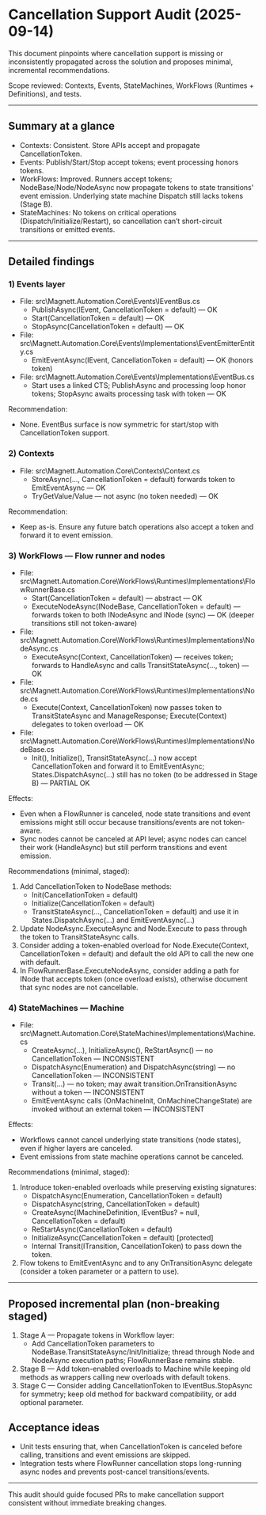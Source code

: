 ﻿# Cancellation Support Audit (2025-09-14)

This document pinpoints where cancellation support is missing or inconsistently propagated across the solution and proposes minimal, incremental recommendations.

Scope reviewed: Contexts, Events, StateMachines, WorkFlows (Runtimes + Definitions), and tests.

---

## Summary at a glance
- Contexts: Consistent. Store APIs accept and propagate CancellationToken.
- Events: Publish/Start/Stop accept tokens; event processing honors tokens.
- WorkFlows: Improved. Runners accept tokens; NodeBase/Node/NodeAsync now propagate tokens to state transitions' event emission. Underlying state machine Dispatch still lacks tokens (Stage B).
- StateMachines: No tokens on critical operations (Dispatch/Initialize/Restart), so cancellation can’t short-circuit transitions or emitted events.

---

## Detailed findings

### 1) Events layer
- File: src\Magnett.Automation.Core\Events\IEventBus.cs
  - PublishAsync(IEvent, CancellationToken = default) — OK
  - Start(CancellationToken = default) — OK
  - StopAsync(CancellationToken = default) — OK
- File: src\Magnett.Automation.Core\Events\Implementations\EventEmitterEntity.cs
  - EmitEventAsync(IEvent, CancellationToken = default) — OK (honors token)
- File: src\Magnett.Automation.Core\Events\Implementations\EventBus.cs
  - Start uses a linked CTS; PublishAsync and processing loop honor tokens; StopAsync awaits processing task with token — OK

Recommendation:
- None. EventBus surface is now symmetric for start/stop with CancellationToken support.

### 2) Contexts
- File: src\Magnett.Automation.Core\Contexts\Context.cs
  - StoreAsync<T>(..., CancellationToken = default) forwards token to EmitEventAsync — OK
  - TryGetValue/Value — not async (no token needed) — OK

Recommendation:
- Keep as-is. Ensure any future batch operations also accept a token and forward it to event emission.

### 3) WorkFlows — Flow runner and nodes
- File: src\Magnett.Automation.Core\WorkFlows\Runtimes\Implementations\FlowRunnerBase.cs
  - Start(CancellationToken = default) — abstract — OK
  - ExecuteNodeAsync(INodeBase, CancellationToken = default) — forwards token to both INodeAsync and INode (sync) — OK (deeper transitions still not token-aware)
- File: src\Magnett.Automation.Core\WorkFlows\Runtimes\Implementations\NodeAsync.cs
  - ExecuteAsync(Context, CancellationToken) — receives token; forwards to HandleAsync and calls TransitStateAsync(..., token) — OK
- File: src\Magnett.Automation.Core\WorkFlows\Runtimes\Implementations\Node.cs
  - Execute(Context, CancellationToken) now passes token to TransitStateAsync and ManageResponse; Execute(Context) delegates to token overload — OK
- File: src\Magnett.Automation.Core\WorkFlows\Runtimes\Implementations\NodeBase.cs
  - Init(), Initialize(), TransitStateAsync<TEvent>(...) now accept CancellationToken and forward it to EmitEventAsync; States.DispatchAsync(...) still has no token (to be addressed in Stage B) — PARTIAL OK

Effects:
- Even when a FlowRunner is canceled, node state transitions and event emissions might still occur because transitions/events are not token-aware.
- Sync nodes cannot be canceled at API level; async nodes can cancel their work (HandleAsync) but still perform transitions and event emission.

Recommendations (minimal, staged):
1) Add CancellationToken to NodeBase methods:
   - Init(CancellationToken = default)
   - Initialize(CancellationToken = default)
   - TransitStateAsync<TEvent>(..., CancellationToken = default) and use it in States.DispatchAsync(...) and EmitEventAsync(...)
2) Update NodeAsync.ExecuteAsync and Node.Execute to pass through the token to TransitStateAsync calls.
3) Consider adding a token-enabled overload for Node.Execute(Context, CancellationToken = default) and default the old API to call the new one with default.
4) In FlowRunnerBase.ExecuteNodeAsync, consider adding a path for INode that accepts token (once overload exists), otherwise document that sync nodes are not cancellable.

### 4) StateMachines — Machine
- File: src\Magnett.Automation.Core\StateMachines\Implementations\Machine.cs
  - CreateAsync(...), InitializeAsync(), ReStartAsync() — no CancellationToken — INCONSISTENT
  - DispatchAsync(Enumeration) and DispatchAsync(string) — no CancellationToken — INCONSISTENT
  - Transit(...) — no token; may await transition.OnTransitionAsync without a token — INCONSISTENT
  - EmitEventAsync calls (OnMachineInit, OnMachineChangeState) are invoked without an external token — INCONSISTENT

Effects:
- Workflows cannot cancel underlying state transitions (node states), even if higher layers are canceled.
- Event emissions from state machine operations cannot be canceled.

Recommendations (minimal, staged):
1) Introduce token-enabled overloads while preserving existing signatures:
   - DispatchAsync(Enumeration, CancellationToken = default)
   - DispatchAsync(string, CancellationToken = default)
   - CreateAsync(IMachineDefinition, IEventBus? = null, CancellationToken = default)
   - ReStartAsync(CancellationToken = default)
   - InitializeAsync(CancellationToken = default) [protected]
   - Internal Transit(ITransition, CancellationToken) to pass down the token.
2) Flow tokens to EmitEventAsync and to any OnTransitionAsync delegate (consider a token parameter or a pattern to use).

---

## Proposed incremental plan (non-breaking staged)
1) Stage A — Propagate tokens in Workflow layer:
   - Add CancellationToken parameters to NodeBase.TransitStateAsync/Init/Initialize; thread through Node and NodeAsync execution paths; FlowRunnerBase remains stable.
2) Stage B — Add token-enabled overloads to Machine while keeping old methods as wrappers calling new overloads with default tokens.
3) Stage C — Consider adding CancellationToken to IEventBus.StopAsync for symmetry; keep old method for backward compatibility, or add optional parameter.

## Acceptance ideas
- Unit tests ensuring that, when CancellationToken is canceled before calling, transitions and event emissions are skipped.
- Integration tests where FlowRunner cancellation stops long-running async nodes and prevents post-cancel transitions/events.

---

This audit should guide focused PRs to make cancellation support consistent without immediate breaking changes.